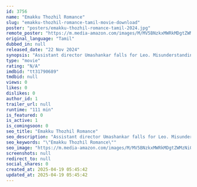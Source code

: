 ```yaml
---
id: 3756
name: "Emakku Thozhil Romance"
slug: "emakku-thozhil-romance-tamil-movie-download"
poster: "posters/emakku-thozhil-romance-tamil-2024.jpg"
remote_poster: "https://m.media-amazon.com/images/M/MV5BNzkxMWRkMDgtZWMzNi00NDZjLThlZDAtZDQwMDc3ODkxZGY0XkEyXkFqcGc@._V1_SX300.jpg"
original_language: "Tamil"
dubbed_in: null
released_date: "22 Nov 2024"
synopsis: "Assistant director Umashankar falls for Leo. Misunderstanding arises when Saranya gets pregnant by Prashant. Leo blames Umashankar, causing rift between them."
type: "movie"
rating: "N/A"
imdbid: "tt31790689"
tmdbid: null
views: 0
likes: 0
dislikes: 0
author_id: 1
trailer_url: null
runtime: "111 min"
is_featured: 0
is_active: 1
is_comingsoon: 0
seo_title: "Emakku Thozhil Romance"
seo_description: "Assistant director Umashankar falls for Leo. Misunderstanding arises when Saranya gets pregnant by Prashant. Leo blames Umashankar, causing rift between them."
seo_keywords: "\"Emakku Thozhil Romance\""
seo_image: "https://m.media-amazon.com/images/M/MV5BNzkxMWRkMDgtZWMzNi00NDZjLThlZDAtZDQwMDc3ODkxZGY0XkEyXkFqcGc@._V1_SX300.jpg"
screenshots: null
redirect_to: null
social_shares: 0
created_at: 2025-04-19 05:45:42
updated_at: 2025-04-19 05:45:42
---
```


